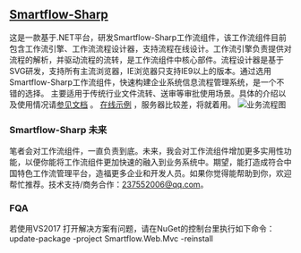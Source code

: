 ﻿## [Smartflow-Sharp](http://www.smartflow-sharp.com)  
这是一款基于.NET平台，研发Smartflow-Sharp工作流组件，该工作流组件目前包含工作流引擎、工作流流程设计器，支持流程在线设计。工作流引擎负责提供对流程的解析，并驱动流程的流转，是工作流组件中核心部件。流程设计器是基于SVG研发，支持所有主流浏览器，IE浏览器只支持IE9以上的版本。通过选用Smartflow-Sharp工作流组件，快速构建企业系统信息流程管理系统，是一个不错的选择。 主要适用于传统行业文件流转、送审等审批使用场景。具体的介绍以及使用情况请[参见文档](http://www.smartflow-sharp.com)  。
[在线示例](http://www.smartflow-sharp.com/Smartflow.Web.Mvc/login.html)  ，服务器比较差，将就着用。
![业务流程图](http://www.smartflow-sharp.com/flow.png)

### Smartflow-Sharp 未来
笔者会对工作流组件，一直负责到底。未来，我会对工作流组件增加更多实用性功能，以便你能将工作流组件更加快速的融入到业务系统中。期望，能打造成符合中国特色工作流管理平台，造福更多企业和开发人员。如果你觉得能帮助到你，欢迎帮忙推荐。技术支持/商务合作：237552006@qq.com。


### FQA
若使用VS2017 打开解决方案有问题，请在NuGet的控制台里执行如下命令：<br/>
update-package -project Smartflow.Web.Mvc -reinstall 
